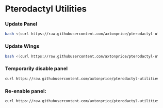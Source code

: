 # Pterodactyl Utilities

### Update Panel
```sh
bash <(curl https://raw.githubusercontent.com/axtonprice/pterodactyl-utilities/main/updatepanel.sh)
```

### Update Wings
```sh
bash <(curl https://raw.githubusercontent.com/axtonprice/pterodactyl-utilities/main/updatewings.sh)
```

### Temporarily disable panel
```sh
curl https://raw.githubusercontent.com/axtonprice/pterodactyl-utilities/main/disable-panel.sh | sh
```

### Re-enable panel:
```sh
curl https://raw.githubusercontent.com/axtonprice/pterodactyl-utilities/main/enable-panel.sh | sh
```
